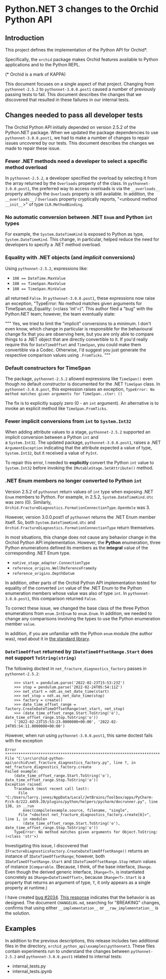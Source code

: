 # Python.NET 3 changes to the Orchid Python API

## Introduction 

This project defines the implementation of the Python API for Orchid*.

Specifically, the `orchid` package makes Orchid features available to Python applications and to the
Python REPL.

(* Orchid is a mark of KAPPA)

This document focuses on a single aspect of that project. Changing from `pythonnet-2.5.2`  to
`pythonnet-3.0.0.post1` caused a number of previously passing tests to fail. This document 
describes the changes that we discovered that resulted in these failures in our internal tests.

## Changes needed to pass all developer tests

The Orchid Python API initially depended on 
version 2.5.2 of the Python.NET package. When we updated the package dependencies to use 
`pythonnet-3.0.0.post1`, we had to make a number of changes to repair issues uncovered by our tests.
This document describes the changes we made to repair these issue.

### Fewer .NET methods need a developer to select a specific method overload

In `pythonnet-2.5.2`, a developer specified the overload by selecting it from the array returned by the `Overloads`
property of the class. In `pythonnet-3.0.0.post1`, the preferred way to access overloads is via the `__overloads__` 
property although the `Overloads` property is still available. In addition, the `__overloads__` / `Overloads` property 
cryptically reports, "<unbound method `__init__`>" of type `CLR.MethodBinding`.
  
### No automatic conversion between .NET `Enum` and Python `int` types 
  
For example, the `System.DateTimeKind` is exposed to Python as type, `System.DateTimeKind`. This change, 
in particular, helped reduce the need for developers to specify a .NET method overload.

### Equality with .NET objects (and _implicit_ conversions)

Using `pythonnet-2.5.2`, expressions like:

- `108 == DateTime.MaxValue`
- `108 == TimeSpan.MaxValue`
- `108 == TimeSpan.MinValue`

all returned `False`. In `pythonnet-3.0.0.post1`, these expressions now raise an exception, 
"TypeError: No method matches given arguments for TimeSpan.op_Equality: (<class 'int'>)". This author filed a "bug"
with the Python.NET team; however, the team eventually state:

"""
Yes, we tried to limit the "implicit" conversions to a minimum. I don't even know, which change in particular is
responsible for the behavioural change fix that you are observing here, but you are only able to compare things to a
.NET object that are directly convertible to it. If you'd really require this for `DateTimeOffset` and `TimeSpan`,
you could make them convertible via a Codec. Otherwise, I'd suggest you just generate the respective comparison
values using `.FromTicks`.
"""

### Default constructors for TimeSpan

The package, `pythonnet-2.5.2` allowed expressions like `TimeSpan()` even though no default constructor is documented
for the .NET `TimeSpan` class. In `pythonnet-3.0.0.post`, this expression raises an exception, 
`TypeError: No method matches given arguments for TimeSpan..ctor: ()`

The fix is to explicitly supply zero (0 - an `int` argument). An alternative is to invoke an explicit method like 
`TimeSpan.FromTicks`.

### Fewer implicit conversions from `int` to `System.Int32`

When adding attribute values to a stage, `pythonnet-2.5.2` supported an implicit conversion between a Python `int` and  
a `System.Int32`. The updated package, `pythonnet-3.0.0.post1`, raises a .NET `ArgumentException` indicating that the 
attribute expected a value of type, `System.Int32`, but it received a value of `PyInt`.

To repair this error, I needed to **explicitly** convert the Python `int` value to `System.Int32` before invoking the 
`IMutableStage.SetAttribute()` method.

### .NET Enum members no longer converted to Python `int`

Version 2.5.2 of `pythonnet` return values of `int` type when exposing .NET `Enum` members to Python. For example, in 
2.5.2, `System.DateTimeKind.Utc` was zero (0). Similarly, `Orchid.FractureDiagnostics.FormationConnectionType.OpenHole`
was 3. 

However, version 3.0.0.post1 of `pythonnet` returns the .NET Enum member itself. So, both `System.DateTimeKind.Utc` and
`Orchid.FractureDiagnostics.FormationConnectionType` return themselves. 

In most situations, this change does not cause any behavior change in the Orchid Python API implementation. However,
the **Python** enumeration, three Python enumerations defined its members as the **integral** value of the 
corresponding .NET Enum type.

- `native_stage_adapter.ConnectionType`
- `reference_origins.WellReferenceFrameXy`
- `reference_origins.DepthDatum`

In addition, other parts of the Orchid Python API implementation tested for equality of the converted `int` value of
the .NET Enum to the Python enumeration members whose value was also of type `int`. In `pythonnet-3.0.0.post1`, this
comparison returned `False`. 

To correct these issue, we changed the base class of the three Python enumerations from `enum.IntEnum` to `enum.Enum`. 
In addition, we needed to change any comparisons involving the types to use the Python enumeration member `value`.

In addition, if you are unfamiliar with the Python `enum` module (the author was), read about it in 
[the standard library](https://docs.python.org/3.8/library/enum.html).

### `DateTimeOffset` returned by `IDateTimeOffsetRange.Start` does not support `ToString(string)`

The following doctest in `net_fracture_diagnostics_factory` passes in `pythonnet-2.5.2`:

```
    >>> start = pendulum.parse('2022-02-23T15:53:23Z')
    >>> stop = pendulum.parse('2022-02-24T05:54:11Z')
    >>> net_start = ndt.as_net_date_time(start)
    >>> net_stop = ndt.as_net_date_time(stop)
    >>> factory = create()
    >>> date_time_offset_range = factory.CreateDateTimeOffsetRange(net_start, net_stop)
    >>> (date_time_offset_range.Start.ToString('o'), date_time_offset_range.Stop.ToString('o'))
    ('2022-02-23T15:53:23.0000000+00:00', '2022-02-24T05:54:11.0000000+00:00')
```

However, when run using `pythonnet-3.0.0.post1`, this same doctest fails with the exception

```
Error
**********************************************************************
File "C:\src\orchid-python-api\orchid\net_fracture_diagnostics_factory.py", line ?, in net_fracture_diagnostics_factory.create
Failed example:
    (date_time_offset_range.Start.ToString('o'), date_time_offset_range.Stop.ToString('o'))
Exception raised:
    Traceback (most recent call last):
      File "C:/Users/larry.jones/AppData/Local/JetBrains/Toolbox/apps/PyCharm-P/ch-0/222.4459.20/plugins/python/helpers/pycharm/docrunner.py", line 138, in __run
        exec(compile(example.source, filename, "single",
      File "<doctest net_fracture_diagnostics_factory.create[6]>", line 1, in <module>
        (date_time_offset_range.Start.ToString('o'), date_time_offset_range.Stop.ToString('o'))
    TypeError: No method matches given arguments for Object.ToString: (<class 'str'>)
```

Investigating this issue, I discovered that `IFractureDiagnosticsFactory.CreateDateTimeOffsetRange()` returns an
instance of `IDateTimeOffsetRange`; however, both `IDateTimeOffsetRange.Start` and `IDateTimeOffsetRange.Stop` return
values of instance `IComparable`. (Because, I think, of the base interface, `IRange`. Even though the derived generic
interface, `IRange<T>`, is instantiated concretely as `IRange<DateTimeOffset>`, because `IRange<T>.Start` is a property
that returns an argument of type, `T`, it only appears as a single property at runtime.)

I have created [bug #2034](https://github.com/pythonnet/pythonnet/issues/2034). 
[This response](https://github.com/pythonnet/pythonnet/issues/2034#issuecomment-1332728831) indicates that the behavior
is as designed. The document `CHANGELOG.md`, searching for "BREAKING" changes, confirms that using either 
`__implementation__` or `__raw_implementation__` is the solution.

## Examples

In addition to the previous descriptions, this release includes two additional files in the directory, 
`orchid_python_api\examples\pythonnet3`. These files contain experiments run to understand the changes between 
`pythonnet-2.5.2` and `pythonnet-3.0.0.post1` related to internal tests:

- internal_tests.py
- internal_tests.ipynb
  